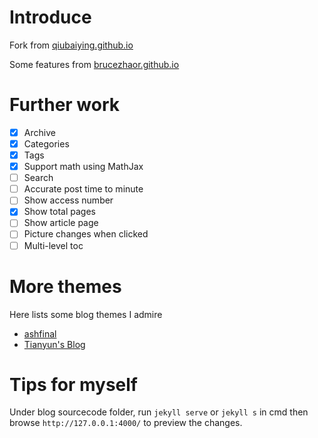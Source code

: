 # Introduce

Fork from [qiubaiying.github.io](https://github.com/qiubaiying/qiubaiying.github.io)

Some features from [brucezhaor.github.io](https://github.com/BruceZhaoR/brucezhaor.github.io)

# Further work

- [x] Archive
- [x] Categories
- [x] Tags
- [x] Support math using MathJax
- [ ] Search
- [ ] Accurate post time to minute
- [ ] Show access number
- [x] Show total pages
- [ ] Show article page
- [ ] Picture changes when clicked
- [ ] Multi-level toc

# More themes

Here lists some blog themes I admire

- [ashfinal](https://macplay.github.io/)
- [Tianyun's Blog](https://doowzs.com/blog/)

# Tips for myself

Under blog sourcecode folder, run `jekyll serve` or `jekyll s` in cmd then browse `http://127.0.0.1:4000/` to preview the changes.


